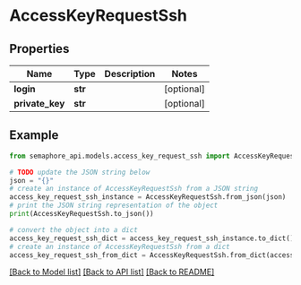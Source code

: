 # AccessKeyRequestSsh


## Properties

Name | Type | Description | Notes
------------ | ------------- | ------------- | -------------
**login** | **str** |  | [optional] 
**private_key** | **str** |  | [optional] 

## Example

```python
from semaphore_api.models.access_key_request_ssh import AccessKeyRequestSsh

# TODO update the JSON string below
json = "{}"
# create an instance of AccessKeyRequestSsh from a JSON string
access_key_request_ssh_instance = AccessKeyRequestSsh.from_json(json)
# print the JSON string representation of the object
print(AccessKeyRequestSsh.to_json())

# convert the object into a dict
access_key_request_ssh_dict = access_key_request_ssh_instance.to_dict()
# create an instance of AccessKeyRequestSsh from a dict
access_key_request_ssh_from_dict = AccessKeyRequestSsh.from_dict(access_key_request_ssh_dict)
```
[[Back to Model list]](../README.md#documentation-for-models) [[Back to API list]](../README.md#documentation-for-api-endpoints) [[Back to README]](../README.md)


